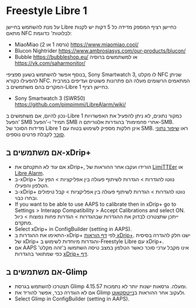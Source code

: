 # Freestyle Libre 1

על מנת להשתמש בחיישן Libre כחיישן רציף המספק מדידה כל 5 דקות יש לקנות מתאם NFC לבלוטות' כדוגמת:

-   MiaoMiao (גרסה 1 או 2) <https://www.miaomiao.cool/>
-   Blucon Nightrider <https://www.ambrosiasys.com/our-products/blucon/>
-   Bubble  <https://bubbleshop.eu/> או למשתמשים ברוסיה   <https://vk.com/saharmonitor/>

בנוסף אפשר להשתמש בשעון ספציפי, Sony Smartwatch 3, לו מקלט NFC שניתן להפעילו כקורא NFC. המתאמים הרשומים מעלה הם פתרונות פשוטים ועדיפים במרבית המקרים בהם משתמשים ב-Libre 1 כחיישן רציף.

-   Sony Smartwatch 3 (SWR50) <https://github.com/pimpimmi/LibreAlarm/wiki/>

נכון להיום, אם משתמשים ב-Libre 1 כמקור נתונים, לא ניתן להפעיל את האפשרויות ‘הפעל SMB תמיד’ ו-‘הפעל SMB אחרי פחמימות‘ בהגדרות אלגוריתם ה-SMB. מדידות הסוכר של Libre 1 אינן חלקות מספיק לשימוש בטוח עם SMB. ראו [שיפור נתוני סוכר](../Usage/Smoothing-Blood-Glucose-Data-in-xDrip.md) לקבלת פרטים נוספים.

## אם משתמשים ב-xDrip+

-   אם עוד לא התקנתם את xDrip+, הורידו ועקבו אחר ההוראות של [LimiTTEer](https://github.com/JoernL/LimiTTer) או [Libre Alarm](https://github.com/pimpimmi/LibreAlarm/wiki).
-   ב-xDrip+ נווטו להגדרות > הגדרות לשיתוף פעולה בין אפליקציות > הפץ על הטלפון והפעילו.
-   ב-xDrip+ נווטו להגדרות > הגדרות לשיתוף פעולה בין אפליקציות > קבל טיפולים ובחרו כבוי.
-   If you want to be able to use AAPS to calibrate then in xDrip+ go to Settings > Interapp Compatibility > Accept Calibrations and select ON. ייתכן שתצטרכו לבדוק את ההגדרות שבהגדרות > הגדרות פחות נפוצות > כיול מתקדם.
-   Select xDrip+ in ConfigBuilder (setting in AAPS).
-   התאימו את ההגדרות ב-xDrip+ לפי [דף הוראות   xDrip+](../Configuration/xdrip.md). ישנו חלק להגדרה בסיסית של xDrip+ והגדרות מיוחדות לשימוש ב-Freestyle Libre עם xDrip+.
-   אם AAPS אינו מקבל ערכי סוכר כאשר הטלפון במצב טיסה השתמשו ב'זהה מקלט' כפי שמתואר בהגדרות [xDrip+ דף](../Configuration/xdrip.md).

## אם משתמשים ב-Glimp

-   תצטרכו להשתמש בגרסת Glimp 4.15.57 ומעלה. גרסאות ישנות יותר לא נתמכות.
-   אם לא הוגדרה כבר, אפשר להוריד את Glimp ולעקוב אחר ההוראות ב[נייטסקאוט](https://nightscout.github.io/uploader/setup/#glimp).
-   Select Glimp in ConfigBuilder (setting in AAPS).

